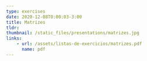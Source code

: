 ```yaml
---
type: exercises
date: 2020-12-08T0:00:03-3:00
title: Matrizes
tldr: 
thumbnail: /static_files/presentations/matrizes.jpg
links: 
    - url: /assets/listas-de-exercicios/matrizes.pdf
      name: pdf
---
```

